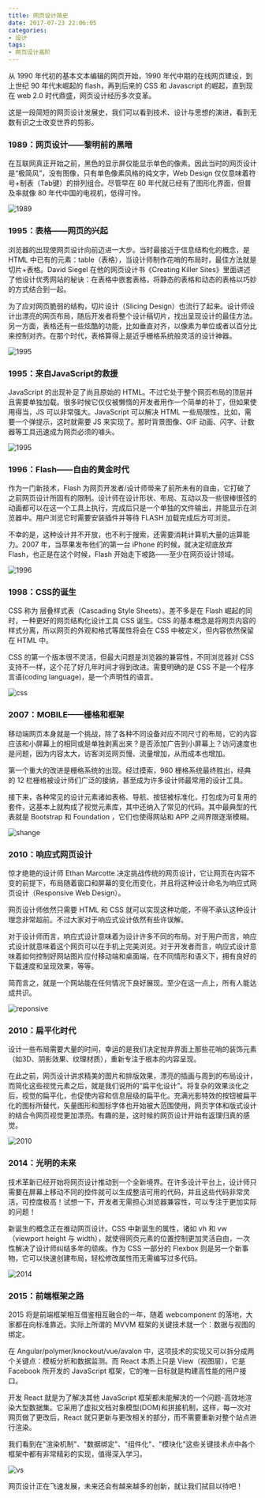 ```yaml
---
title: 网页设计简史
date: 2017-07-23 22:06:05
categories: 
- 设计
tags:
- 网页设计高阶
---
```


从 1990 年代初的基本文本编辑的网页开始，1990 年代中期的在线网页建设，到上世纪 90 年代末崛起的 flash，再到后来的 CSS 和 Javascript 的崛起，直到现在 web 2.0 时代鼎盛，网页设计经历多次变革。

这是一段简短的网页设计发展史，我们可以看到技术、设计与思想的演进，看到无数有识之士改变世界的剪影。

### 1989：网页设计——黎明前的黑暗

在互联网真正开始之前，黑色的显示屏仅能显示单色的像素。因此当时的网页设计是“极简风”，没有图像，只有单色像素风格的纯文字，Web Design 仅仅意味着符号+制表（Tab键）的排列组合。尽管早在 80 年代就已经有了图形化界面，但普及率就像 80 年代中国的电视机，低得可怜。

![1989](img/微信图片_20170723220833.gif)

### 1995：表格——网页的兴起

浏览器的出现使网页设计向前迈进一大步。当时最接近于信息结构化的概念，是 HTML 中已有的元素：table（表格），当设计师制作花哨的布局时，最佳方法就是切片+表格。David Siegel 在他的网页设计书《Creating Killer Sites》里面讲述了他设计优秀网站的秘诀：在表格中嵌套表格，将静态的表格和动态的表格以巧妙的方式结合到一起。

为了应对网页脆弱的结构，切片设计（Slicing Design）也流行了起来。设计师设计出漂亮的网页布局，随后开发者将整个设计稿切片，找出呈现设计的最佳方法。另一方面，表格还有一些炫酷的功能，比如垂直对齐，以像素为单位或者以百分比来控制对齐。在那个时代，表格算得上是近乎栅格系统般灵活的设计神器。

![1995](img/微信图片_20170723221026.gif)

### 1995：来自JavaScript的救援

JavaScript 的出现补足了尚且原始的 HTML。不过它处于整个网页布局的顶层并且需要单独加载。很多时候它仅仅被懒惰的开发者用作一个简单的补丁，但如果使用得当，JS 可以非常强大。JavaScript 可以解决 HTML 一些局限性，比如，需要一个弹提示，这时就需要 JS 来实现了。那时背景图像、GIF 动画、闪字、计数器等工具迅速成为网页必须的噱头。

![1995](/img/微信图片_20170723221139.gif)

### 1996：Flash——自由的黄金时代

作为一门新技术，Flash 为网页开发者/设计师带来了前所未有的自由，它打破了之前网页设计所固有的限制。设计师在设计形状、布局、互动以及一些很棒很弦的动画都可以在这一个工具上执行，完成后只是一个单独的文件输出，并能显示在浏览器中。用户浏览它时需要安装插件并等待 FLASH 加载完成后方可浏览。

不幸的是，这种设计并不开放，也不利于搜索，还需要消耗计算机大量的运算能力。2007 年，当苹果发布他们的第一台 iPhone 的时候，就决定彻底放弃 Flash，也正是在这个时候，Flash 开始走下坡路——至少在网页设计领域。

![1996](/img/微信图片_20170723221304.gif)

### 1998：CSS的诞生

CSS 称为 层叠样式表（Cascading Style Sheets）。差不多是在 Flash 崛起的同时，一种更好的网页结构化设计工具 CSS 诞生。CSS 的基本概念是将网页内容的样式分离，所以网页的外观和格式等属性将会在 CSS 中被定义，但内容依然保留在 HTML 中。

CSS 的第一个版本很不灵活，但最大问题是浏览器的兼容性，不同浏览器对 CSS 支持不一样，这个花了好几年时间才得到改进。需要明确的是 CSS 不是一个程序言语(coding language)，是一个声明性的语言。

![css](/img/微信图片_20170723221431.gif)

### 2007：MOBILE——栅格和框架

移动端网页本身就是一个挑战，除了各种不同设备对应不同尺寸的布局，它的内容应该和小屏幕上的相同或是单独剥离出来？是否添加广告到小屏幕上？访问速度也是问题，因为内容太大，访客浏览网页慢、流量增加，从而成本也增加。

第一个重大的改进是栅格系统的出现。经过摸索，960 栅格系统最终胜出，经典的 12 栏栅格被设计师们广泛的接纳，甚至成为许多设计师最常用的设计工具。

接下来，各种常见的设计元素诸如表格、导航、按钮被标准化，打包成为可复用的套件，这基本上就构成了视觉元素库，其中还纳入了常见的代码。其中最典型的代表就是 Bootstrap 和 Foundation ，它们也使得网站和 APP 之间界限逐渐模糊。

![shange](/img/微信图片_20170723221547.gif)

### 2010：响应式网页设计

惊才绝艳的设计师 Ethan Marcotte 决定挑战传统的网页设计，它让网页在内容不变的前提下，布局随着窗口和屏幕的变化而变化，并且将这种设计命名为响应式网页设计（Responsive Web Design）。

网页设计师依然只需要 HTML 和 CSS 就可以实现这种功能，不得不承认这种设计理念非常超前。不过大家对于响应式设计依然有些许误解。

对于设计师而言，响应式设计意味着为设计许多不同的布局。对于用户而言，响应式设计就意味着这个网页可以在手机上完美浏览。对于开发者而言，响应式设计意味着如何控制好网站图片应付移动端和桌面端，在不同情形和语义下，拥有良好的下载速度和呈现效果，等等。

简而言之，就是一个网站能在任何情况下良好展现。至少在这一点上，所有人能达成共识。

![reponsive](/img/微信图片_20170723221733.gif)

### 2010：扁平化时代

设计一些布局需要大量的时间，幸运的是我们决定抛弃界面上那些花哨的装饰元素（如3D、阴影效果、纹理材质），重新专注于根本的内容呈现。

在此之前，网页设计讲求精美的图片和排版效果，漂亮的插画与周到的布局设计，而简化这些视觉元素之后，就是我们说所的“扁平化设计”。将复杂的效果淡化之后，视觉的扁平化，也促使内容和信息层级的扁平化。充满光影特效的按钮被扁平化的图标所替代，矢量图形和图标字体也开始被大范围使用，网页字体和版式设计的结合令网页视觉更加漂亮。有趣的是，这时候的网页设计开始有返璞归真的感觉。

![2010](/img/微信图片_20170723221937.gif)

### 2014：光明的未来

技术革新已经开始将网页设计推动到一个全新境界。在许多设计平台上，设计师只需要在屏幕上移动不同的控件就可以生成整洁可用的代码，并且这些代码非常灵活，可控度极高！试想一下，开发者无需担心浏览器兼容性，可以专注于更加实际的问题！

新诞生的概念正在推动网页设计。CSS 中新诞生的属性，诸如 vh 和 vw（viewport height 与 width），就使得网页元素的位置控制更加灵活自由，一次性解决了设计师纠结多年的顽疾。作为 CSS 一部分的 Flexbox 则是另一个新事物，它可以快速创建布局，轻松修改属性而无需编写过多代码。

![2014](/img/微信图片_20170723222056.gif)

### 2015：前端框架之路

2015 将是前端框架相互借鉴相互融合的一年，随着 webcomponent 的落地，大家都在向标准靠近。实际上所谓的 MVVM 框架的关键技术就一个：数据与视图的绑定。

在 Angular/polymer/knockout/vue/avalon 中，这项技术的实现又可以拆分成两个关键点：模板分析和数据监测。而 React 本质上只是 View（视图层），它是 Facebook 所开发的 JavaScript 框架，它的唯一目标就是构建高性能的用户接口。

开发 React 就是为了解决其他 JavaScript 框架都未能解决的一个问题-高效地渲染大型数据集。它采用了虚拟文档对象模型(DOM)和拼接机制，这样，每一次对网页做了更改后，React 就只更新与更改相关的部分，而不需要重新对整个站点进行渲染。

我们看到在"渲染机制"、"数据绑定"、"组件化"、"模块化"这些关键技术点中各个框架中都有非常精彩的实现，值得深入学习。

![vs](/img/微信图片_20170723222252.png)

网页设计正在飞速发展，未来还会有越来越多的创新，就让我们拭目以待吧！